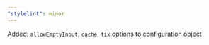 ```yaml
---
"stylelint": minor
---
```


Added: `allowEmptyInput`, `cache`, `fix` options to configuration object
